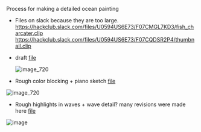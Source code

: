 Process for making a detailed ocean painting
- Files on slack because they are too large. 
https://hackclub.slack.com/files/U0594US6E73/F07CMGL7KD3/fish_charcater.clip
https://hackclub.slack.com/files/U0594US6E73/F07CQDSR2P4/thumbnail.clip

- draft [file](https://hackclub.slack.com/files/U0594US6E73/F07CVVBPJ66/waves.clip)

   ![image_720](https://github.com/user-attachments/assets/0a462b63-bb3c-4479-a563-dc7a5d37ddae)

- Rough color blocking + piano sketch [file](https://hackclub.slack.com/files/U0594US6E73/F07D99Z094J/waves.clip)

![image_720](https://github.com/user-attachments/assets/336a38bb-9992-48cc-9399-2bd7cc3ef5bd)
 
- Rough highlights in waves + wave detail? many revisions were made here [file](https://hackclub.slack.com/files/U0594US6E73/F07D6MCV9BP/waves.clip)

![image](https://github.com/user-attachments/assets/6f36bd4e-4594-45d9-94e9-69a83cd23be6)
